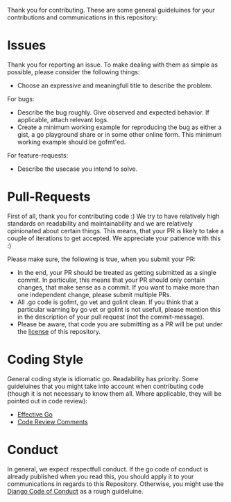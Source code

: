 Thank you for contributing. These are some general guideluines for your
contributions and communications in this repository:

Issues
===

Thank you for reporting an issue. To make dealing with them as simple as
possible, please consider the following things:
* Choose an expressive and meaningfull title to describe the problem.

For bugs:
* Describe the bug roughly. Give observed and expected behavior. If applicable,
  attach relevant logs.
* Create a minimum working example for reproducing the bug as either
  a gist, a go playground share or in some other online form. This minimum
  working example should be gofmt'ed.

For feature-requests:
* Describe the usecase you intend to solve.

Pull-Requests
===

First of all, thank you for contributing code :) We try to have relatively high
standards on readability and maintainability and we are relatively opinionated
about certain things. This means, that your PR is likely to take a couple of
iterations to get accepted. We appreciate your patience with this :)

Please make sure, the following is true, when you submit your PR:
* In the end, your PR should be treated as getting submitted as a single
  commit. In particular, this means that your PR should only contain changes,
  that make sense as a commit. If you want to make more than one independent
  change, please submit multiple PRs.
* All .go code is gofmt, go vet and golint clean. If you think that a
  particular warning by go vet or golint is not usefull, please mention this
  in the description of your pull request (not the commit-message).
* Please be aware, that code you are submitting as a PR will be put under the
  [license](LICENSE) of this repository.

Coding Style
===

General coding style is idiomatic go. Readability has priority. Some
guideluines that you might take into account when contributing code (though it
is not necessary to know them all. Where applicable, they will be pointed out
in code review):
* [Effective Go](https://golang.org/doc/effective_go.html)
* [Code Review Comments](https://github.com/golang/go/wiki/CodeReviewComments)

Conduct
===

In general, we expect respectfull conduct. If the go code of conduct is already
published when you read this, you should apply it to your communications in
regards to this Repository. Otherwise, you might use the [Django Code of
Conduct](https://www.djangoproject.com/conduct/) as a rough guideluine.
